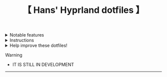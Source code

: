 <div align="center">
    <h1>【 Hans' Hyprland dotfiles 】</h1>
    <h3></h3>
</div>

<div align="center"> 

![]()
![]()
![]()
![]() 
</a>

</div>

 <details> 
  <summary>Notable features</summary>
     
  - **Widgets**, AGS Widgets
  - **Animations**, a couple
</details>
<details> 
  <summary>Instructions</summary>
    
   - Automated installation for NixOS:
   ```bash
   bash <(curl -s "")
   ```
   - Manual installation, other distros and more:
     - See the [Wiki]()
     - (_Available in: English. Translations are welcome._)
</details>

<details> 
  <summary>Help improve these dotfiles!</summary>
    
   - If you'd like to suggest fixes or a new widget, feel free to [open an issue](https://github.com/hans-chrstn/.dotfiles/issues/new)
</details>

> [!WARNING]
> - IT IS STILL IN DEVELOPMENT

---

